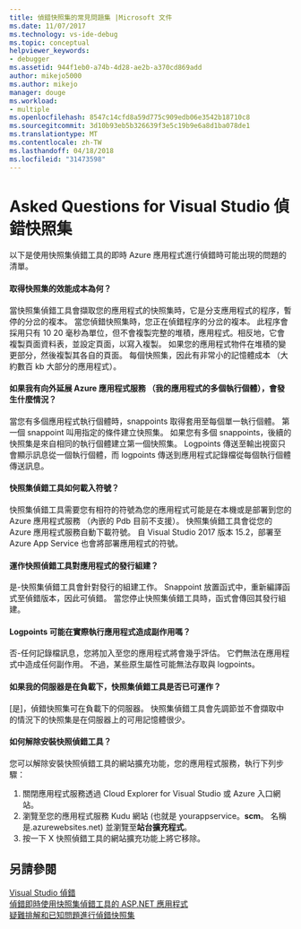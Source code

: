 ```yaml
---
title: 偵錯快照集的常見問題集 |Microsoft 文件
ms.date: 11/07/2017
ms.technology: vs-ide-debug
ms.topic: conceptual
helpviewer_keywords:
- debugger
ms.assetid: 944f1eb0-a74b-4d28-ae2b-a370cd869add
author: mikejo5000
ms.author: mikejo
manager: douge
ms.workload:
- multiple
ms.openlocfilehash: 8547c14cfd8a59d775c909edb06e3542b18710c8
ms.sourcegitcommit: 3d10b93eb5b326639f3e5c19b9e6a8d1ba078de1
ms.translationtype: MT
ms.contentlocale: zh-TW
ms.lasthandoff: 04/18/2018
ms.locfileid: "31473598"
---
```

# <a name="frequently-asked-questions-for-snapshot-debugging-in-visual-studio"></a>Asked Questions for Visual Studio 偵錯快照集

以下是使用快照集偵錯工具的即時 Azure 應用程式進行偵錯時可能出現的問題的清單。

#### <a name="what-is-the-performance-cost-of-taking-a-snapshot"></a>取得快照集的效能成本為何？

當快照集偵錯工具會擷取您的應用程式的快照集時，它是分支應用程式的程序，暫停的分岔的複本。 當您偵錯快照集時，您正在偵錯程序的分岔的複本。 此程序會採用只有 10 20 毫秒為單位，但不會複製完整的堆積，應用程式。相反地，它會複製頁面資料表，並設定頁面，以寫入複製。 如果您的應用程式物件在堆積的變更部分，然後複製其各自的頁面。 每個快照集，因此有非常小的記憶體成本 （大約數百 kb 大部分的應用程式）。 

#### <a name="what-happens-if-i-have-a-scaled-out-azure-app-service-multiple-instances-of-my-app"></a>如果我有向外延展 Azure 應用程式服務 （我的應用程式的多個執行個體），會發生什麼情況？

當您有多個應用程式執行個體時，snappoints 取得套用至每個單一執行個體。 第一個 snappoint 叫用指定的條件建立快照集。 如果您有多個 snappoints，後續的快照集是來自相同的執行個體建立第一個快照集。 Logpoints 傳送至輸出視窗只會顯示訊息從一個執行個體，而 logpoints 傳送到應用程式記錄檔從每個執行個體傳送訊息。 

#### <a name="how-does-the-snapshot-debugger-load-symbols"></a>快照集偵錯工具如何載入符號？

快照集偵錯工具需要您有相符的符號為您的應用程式可能是在本機或是部署到您的 Azure 應用程式服務 （內嵌的 Pdb 目前不支援）。 快照集偵錯工具會從您的 Azure 應用程式服務自動下載符號。 自 Visual Studio 2017 版本 15.2，部署至 Azure App Service 也會將部署應用程式的符號。

#### <a name="does-the-snapshot-debugger-work-against-release-builds-of-my-application"></a>運作快照偵錯工具對應用程式的發行組建？

是-快照集偵錯工具會針對發行的組建工作。 Snappoint 放置函式中，重新編譯函式至偵錯版本，因此可偵錯。 當您停止快照集偵錯工具時，函式會傳回其發行組建。 

#### <a name="can-logpoints-cause-side-effects-in-my-production-application"></a>Logpoints 可能在實際執行應用程式造成副作用嗎？

否-任何記錄檔訊息，您將加入至您的應用程式將會幾乎評估。 它們無法在應用程式中造成任何副作用。 不過，某些原生屬性可能無法存取與 logpoints。 

#### <a name="does-the-snapshot-debugger-work-if-my-server-is-under-load"></a>如果我的伺服器是在負載下，快照集偵錯工具是否已可運作？

[是]，偵錯快照集可在負載下的伺服器。 快照集偵錯工具會先調節並不會擷取中的情況下的快照集是在伺服器上的可用記憶體很少。

#### <a name="how-do-i-uninstall-the-snapshot-debugger"></a>如何解除安裝快照偵錯工具？

您可以解除安裝快照偵錯工具的網站擴充功能，您的應用程式服務，執行下列步驟：

1. 關閉應用程式服務透過 Cloud Explorer for Visual Studio 或 Azure 入口網站。
1. 瀏覽至您的應用程式服務 Kudu 網站 (也就是 yourappservice。**scm**。 名稱是.azurewebsites.net) 並瀏覽至**站台擴充程式**。
1. 按一下 X 快照偵錯工具的網站擴充功能上將它移除。

## <a name="see-also"></a>另請參閱

[Visual Studio 偵錯](../debugger/index.md)  
[偵錯即時使用快照集偵錯工具的 ASP.NET 應用程式](../debugger/debug-live-azure-applications.md)  
[疑難排解和已知問題進行偵錯快照集](../debugger/debug-live-azure-apps-troubleshooting.md)

